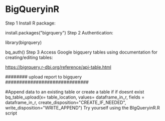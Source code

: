 # BigQueryinR

Step 1 Install R package:

install.packages("bigrquery")
Step 2 Authentication:

library(bigrquery)

bq_auth()
Step 3 Access Google bigquery tables using documentation for creating/editing tables:

https://bigrquery.r-dbi.org/reference/api-table.html

######## upload report to bigquery ##############################

#Append data to an existing table or create a table if if doesnt exist
bq_table_upload(x= table_location,
                values= dataframe_in_r,
                fields = dataframe_in_r,
                create_disposition="CREATE_IF_NEEDED",
                write_disposition="WRITE_APPEND")
Try yourself using the BIgQueryinR.R script
